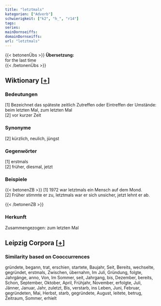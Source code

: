 ```yaml
---
title: "letztmals"
kategorien: ["Adverb"]
schwierigkeit: ["k2", "h_", "r14"]
tags:
series:
mainDornseiffs:
domainDornseiffs:
url: "letztmals"
---
```


{{< betonenÜbs >}}
**Übersetzung:**  
for the last time  
{{< /betonenÜbs >}}

## Wiktionary [[+](https://de.wiktionary.org/wiki/letztmals)]

### Bedeutungen
[1] Bezeichnet das späteste zeitlich Zutreffen oder Eintreffen der Umstände: beim letzten Mal, zum letzten Mal  
[2] vor kurzer Zeit  

### Synonyme
[2] kürzlich, neulich, jüngst  

### Gegenwörter
[1] erstmals  
[2] früher, diesmal, jetzt  

### Beispiele
{{< betonenZB >}}
[1] 1972 war letztmals ein Mensch auf dem Mond.  
[2] Früher stimmte er zu, letztmals war er sich unsicher, jetzt lehnt er ab.  

{{< /betonenZB >}}
### Herkunft
Zusammengezogen: zum letzten Mal  


## Leipzig Corpora [[+](https://corpora.uni-leipzig.de/en/res?word=letztmals&corpusId=deu_newscrawl-public_2018)]


### Similarity based on Cooccurrences
gründete, begann, trat, erschien, startete, Baujahr, Seit, Bereits, wechselte, gegründet, erstmals, Zwischen, übernahm, Im Juli, Gründung, folgte, Jahrgänge, anno, Von, Im Sommer, seit, Jahrgang, bis, Dezember, bereits, Schon, September, Oktober, April, Frühjahr, November, erfolgte, Juli, Jänner, Januar, Jahr, zuletzt, Bis, verstarb, ins Leben, Juni, Februar, gegründeten, Mai, Herbst, starb, gegründete, August, leitete, betrug, Zeitraum, Sommer, erhielt

